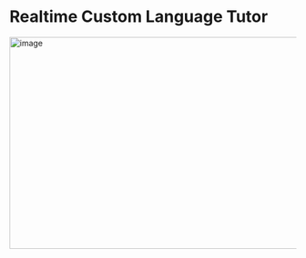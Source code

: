 # Realtime Custom Language Tutor

<img width="633" height="373" alt="image" src="https://github.com/user-attachments/assets/0818ef77-315f-4335-a814-8b6aa3f09f83" />
